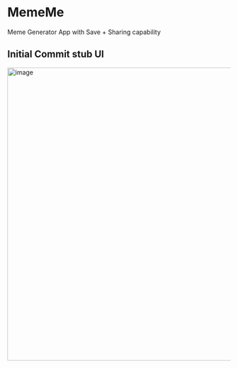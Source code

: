 # MemeMe
Meme Generator App with Save + Sharing capability

## Initial Commit stub UI
<img width="661" alt="image" src="https://user-images.githubusercontent.com/22263679/156644175-37c5d677-de76-46c8-9c1b-ed61abd2e4fe.png">
